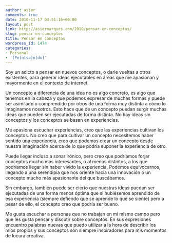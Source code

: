 ```yaml
---
author: asier
comments: true
date: 2010-11-17 04:51:16+00:00
layout: post
link: http://asiermarques.com/2010/pensar-en-conceptos/
slug: pensar-en-conceptos
title: Pensar en conceptos
wordpress_id: 1474
categories:
- Personal
- '[Pe]n[sa]n[do]'
---
```


Soy un adicto a pensar en nuevos conceptos, o darle vueltas a otros existentes, para generar ideas ejecutables en áreas que me apasionan y mayormente en el contexto de internet.

Un concepto a diferencia de una idea no es algo concreto, es algo que tenemos en la cabeza y que podemos expresar de muchas formas y puede ser asimilado o comprendido por otros de una forma muy distinta a cómo lo imaginamos nosotros. Esto hace que de un concepto puedan surgir muchas ideas que pueden ser ejecutadas de forma distinta. No hay ideas sin conceptos y los conceptos se basan en experiencias.

Me apasiona escuchar experiencias, creo que las experiencias cultivan los conceptos. No creo que para cultivar un concepto necesitemos haber sentido una experiencia, creo que podemos crear un concepto desde nuestra imaginación acerca de lo que podría suponer la experiencia de otro.

Puede llegar incluso a sonar irónico, pero creo que podríamos forjar conceptos mucho más interesantes, o al menos distintos, a los que podríamos llegar sin haber vivido la experiencia. Podemos equivocarnos, llegando a una serendipia que nos oriente hacia una innovación o un concepto mucho más apasionante del que buscábamos.

Sin embargo, también puede ser cierto que nuestras ideas puedan ser ejecutadas de una forma menos óptima que si hubiésemos aprendido de esa experiencia (siempre defiendo que se aprende lo que se siente) pero a pesar de ello, el concepto creo que podría ser bueno.

Me gusta escuchar a personas que no trabajan en mi mismo campo pero que les gusta pensar y discutir sobre conceptos. En sus expresiones encuentro palabras nuevas que puedo utilizar a la hora de describir los míos propios y sus conceptos son siempre inspiradores para mis momentos de locura creativa.
